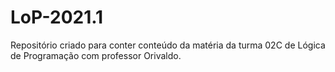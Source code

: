 # LoP-2021.1
Repositório criado para conter conteúdo da matéria da turma 02C de Lógica de Programação com professor Orivaldo.
